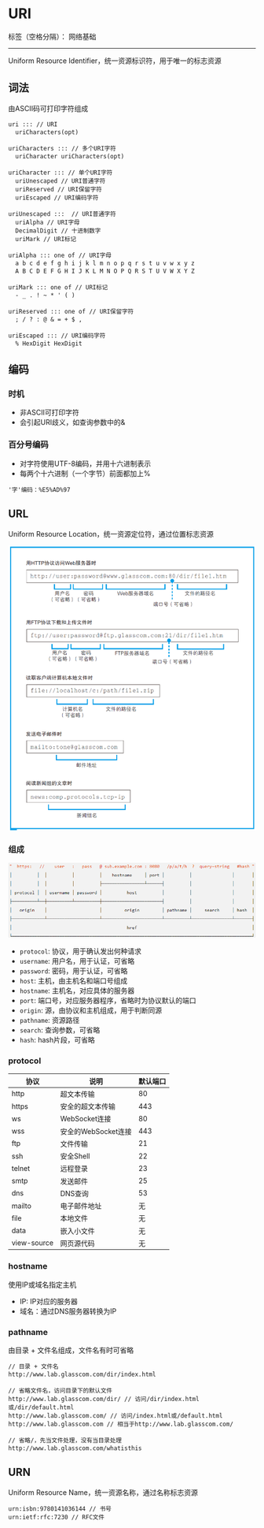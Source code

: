 # URI

标签（空格分隔）： 网络基础

---

Uniform Resource Identifier，统一资源标识符，用于唯一的标志资源

## 词法

由ASCII码可打印字符组成

```
uri ::: // URI
  uriCharacters(opt)

uriCharacters ::: // 多个URI字符
  uriCharacter uriCharacters(opt)

uriCharacter ::: // 单个URI字符
  uriUnescaped // URI普通字符
  uriReserved // URI保留字符
  uriEscaped // URI编码字符

uriUnescaped :::  // URI普通字符
  uriAlpha // URI字母
  DecimalDigit // 十进制数字
  uriMark // URI标记

uriAlpha ::: one of // URI字母
  a b c d e f g h i j k l m n o p q r s t u v w x y z
  A B C D E F G H I J K L M N O P Q R S T U V W X Y Z

uriMark ::: one of // URI标记
  - _ . ! ~ * ' ( )

uriReserved ::: one of // URI保留字符
  ; / ? : @ & = + $ ,

uriEscaped ::: // URI编码字符
  % HexDigit HexDigit
```

## 编码

### 时机

* 非ASCII可打印字符
* 会引起URI歧义，如查询参数中的&

### 百分号编码

* 对字符使用UTF-8编码，并用十六进制表示
* 每两个十六进制（一个字节）前面都加上%

```
'字'编码：%E5%AD%97
```

## URL

Uniform Resource Location，统一资源定位符，通过位置标志资源

![URL](https://raw.githubusercontent.com/wchaochao/images/master/gitbook-network-base/url.png)

### 组成

![URL组成](https://raw.githubusercontent.com/wchaochao/images/master/gitbook-network-base/url-structure.png)

* `protocol`: 协议，用于确认发出何种请求
* `username`: 用户名，用于认证，可省略
* `password`: 密码，用于认证，可省略
* `host`: 主机，由主机名和端口号组成
* `hostname`: 主机名，对应具体的服务器
* `port`: 端口号，对应服务器程序，省略时为协议默认的端口
* `origin`: 源，由协议和主机组成，用于判断同源
* `pathname`: 资源路径
* `search`: 查询参数，可省略
* `hash`: hash片段，可省略

### protocol

| 协议 | 说明 | 默认端口 |
| --- | --- | --- |
| http | 超文本传输 | 80 |
| https | 安全的超文本传输 | 443 |
| ws | WebSocket连接 | 80 |
| wss | 安全的WebSocket连接 | 443 |
| ftp | 文件传输 | 21 |
| ssh | 安全Shell | 22 |
| telnet | 远程登录 | 23 |
| smtp | 发送邮件 | 25 |
| dns | DNS查询 | 53 |
| mailto | 电子邮件地址 | 无 |
| file | 本地文件 | 无 |
| data | 嵌入小文件 | 无 |
| view-source | 网页源代码 | 无 |

### hostname

使用IP或域名指定主机

* IP: IP对应的服务器
* 域名：通过DNS服务器转换为IP

### pathname

由目录 + 文件名组成，文件名有时可省略

```
// 目录 + 文件名
http://www.lab.glasscom.com/dir/index.html

// 省略文件名，访问目录下的默认文件
http://www.lab.glasscom.com/dir/ // 访问/dir/index.html或/dir/default.html
http://www.lab.glasscom.com/ // 访问/index.html或/default.html
http://www.lab.glasscom.com // 相当于http://www.lab.glasscom.com/

// 省略/，先当文件处理，没有当目录处理
http://www.lab.glasscom.com/whatisthis
```

## URN

Uniform Resource Name，统一资源名称，通过名称标志资源

```
urn:isbn:9780141036144 // 书号
urn:ietf:rfc:7230 // RFC文件
```
